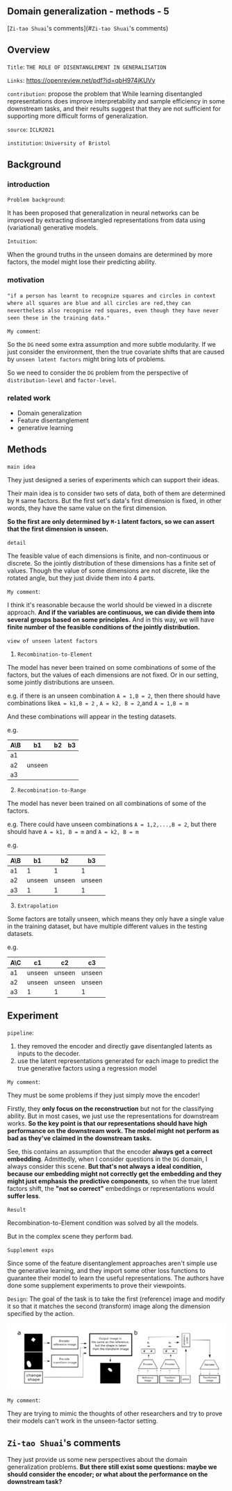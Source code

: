 ## Domain generalization - methods - 5

[`Zi-tao Shuai`'s comments](#`Zi-tao Shuai`'s comments)

## Overview

`Title`:  `THE ROLE OF DISENTANGLEMENT IN GENERALISATION`

`Links`: https://openreview.net/pdf?id=qbH974jKUVy

`contribution`:  propose the problem that While learning disentangled representations does improve interpretability and sample efficiency in some downstream tasks, and their results suggest that they are not sufficient for supporting more difficult forms of generalization.

`source`: `ICLR2021`

`institution`: `University of Bristol`

## Background

### introduction

`Problem background`:

It has been proposed that generalization in neural networks can be improved by extracting disentangled representations from data using (variational) generative models.

`Intuition`:

When the ground truths in the unseen domains are determined by more factors, the model might lose their predicting ability.

### motivation

`"if a person has learnt to recognize squares and circles in context where all squares are blue and all circles are red,they can nevertheless also recognise red squares, even though they have never seen these in the training data."`

`My comment`:

So the `DG` need some extra assumption and more subtle modularity. If we just consider the environment, then the true covariate shifts that are caused by `unseen latent factors` might bring lots of problems.

So we need to consider the `DG` problem from the perspective of  `distribution-level` and  `factor-level`.

### related work

- Domain generalization
- Feature disentanglement
- generative learning

## Methods

`main idea`

They just designed a series of experiments which can support their ideas.

Their main idea is to consider two sets of data, both of them are determined by `M` same factors. But the first set's data's first dimension is fixed, in other words, they have the same value on the first dimension.

**So the first are only determined by `M-1` latent factors, so we can assert that the first dimension is unseen.**   

`detail`

The feasible value of each dimensions is finite, and non-continuous or discrete. So the jointly distribution of these dimensions has a finite set of values. Though the value of some dimensions are not discrete, like the rotated angle, but they just divide them into 4 parts.

`My comment`:

I think it's reasonable because the world should be viewed in a discrete approach. **And if the variables are continuous, we can divide them into several groups based on some principles.** And in this way, we will have **finite number of the feasible conditions of the jointly distribution.**

`view of unseen latent factors` 

1. `Recombination-to-Element`

The model has never been trained on some combinations of some of the factors, but the values of each dimensions are not fixed. Or in our setting, some jointly distributions are unseen.

e.g. if there is an unseen combination `A = 1,B = 2`, then  there should have combinations like`A = k1,B = 2` , `A = k2, B = 2`,and `A = 1,B = m`

And these combinations will appear in the testing datasets.

e.g. 

| A\B  | b1     | b2   | b3   |
| ---- | ------ | ---- | ---- |
| a1   |        |      |      |
| a2   | unseen |      |      |
| a3   |        |      |      |

2. `Recombination-to-Range`

The model has never been trained on all combinations of some of the factors.

e.g. There could have unseen combinations `A = 1,2,...,B = 2`, but there should have `A = k1, B = m` and  `A = k2, B = m`

e.g.

| A\B  | b1     | b2     | b3     |
| ---- | ------ | ------ | ------ |
| a1   | 1      | 1      | 1      |
| a2   | unseen | unseen | unseen |
| a3   | 1      | 1      | 1      |

3. `Extrapolation`

Some factors are totally unseen, which means they only have a single value in the training dataset, but have multiple different values in the testing datasets.

e.g.

| A\C  | c1     | c2     | c3     |
| ---- | ------ | ------ | ------ |
| a1   | unseen | unseen | unseen |
| a2   | unseen | unseen | unseen |
| a3   | 1      | 1      | 1      |

## Experiment

`pipeline`:

1. they removed the encoder and directly gave disentangled latents as inputs to the decoder.
2. use the latent representations generated for each image to predict the true generative factors using a regression model

`My comment`:

They must be some problems if they just simply move the encoder!

Firstly, they **only focus on the reconstruction** but not for the classifying ability. But in most cases, we just use the representations for downstream works. **So the key point is that our representations should have high performance on the downstream work. The model might not perform as bad as they've claimed in the downstream tasks.**

See, this contains an assumption that the encoder **always get a correct embedding**. Admittedly, when I consider questions in the `DG` domain, I always consider this scene. **But that's not always a ideal condition, because our embedding might not correctly get the embedding and they might just emphasis the predictive components**, so when the true latent factors shift, the **"not so correct"** embeddings or representations would **suffer less**.



`Result`

Recombination-to-Element condition was solved by all the models.

But in the complex scene they perform bad.

`Supplement exps`

Since some of the feature disentanglement approaches aren't simple use the generative learning, and they import some other loss functions to guarantee their model to learn the useful representations. The authors have done some supplement experiments to prove their viewpoints.

`Design`: The goal of the task is to take the first (reference) image and modify it so that it matches the second (transform) image along the dimension specified by the action.

![image-20220905185339156](asset/image-20220905185339156.png)

`My comment`:

They are trying to mimic the thoughts of other researchers and try to prove their models can't work in the unseen-factor setting.

## `Zi-tao Shuai`'s comments

They just provide us some new perspectives about the domain generalization problems. **But there still exist some questions: maybe we should consider the encoder; or what about the performance on the downstream task?**

